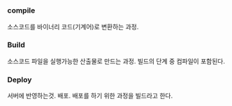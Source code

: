 #

### compile

소스코드를 바이너리 코드(기계어)로 변환하는 과정.

### Build

소스코드 파일을 실행가능한 산출물로 만드는 과정.
빌드의 단계 중 컴파일이 포함된다.

### Deploy

서버에 반영하는것. 배포.
배포를 하기 위한 과정을 빌드라고 한다.
